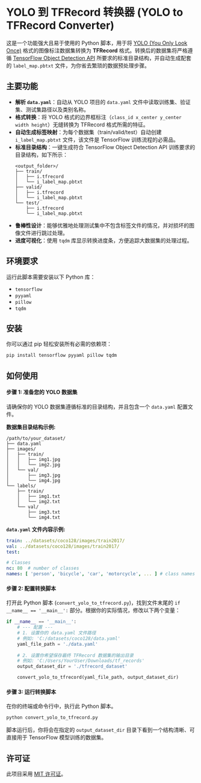 # YOLO 到 TFRecord 转换器 (YOLO to TFRecord Converter)

这是一个功能强大且易于使用的 Python 脚本，用于将 [YOLO (You Only Look Once)](https://github.com/ultralytics/yolov5) 格式的图像标注数据集转换为 **TFRecord** 格式。转换后的数据集将严格遵循 [TensorFlow Object Detection API](https://github.com/tensorflow/models/tree/master/research/object_detection) 所要求的标准目录结构，并自动生成配套的 `label_map.pbtxt` 文件，为你省去繁琐的数据预处理步骤。

## 主要功能

- **解析 `data.yaml`**：自动从 YOLO 项目的 `data.yaml` 文件中读取训练集、验证集、测试集路径以及类别名称。
- **格式转换**：将 YOLO 格式的边界框标注（`class_id x_center y_center width height`）无缝转换为 TFRecord 格式所需的特征。
- **自动生成标签映射**：为每个数据集（train/valid/test）自动创建 `i_label_map.pbtxt` 文件，该文件是 TensorFlow 训练流程的必需品。
- **标准目录结构**：一键生成符合 TensorFlow Object Detection API 训练要求的目录结构，如下所示：
  ```
  <output_folder>/
  ├── train/
  │   ├── i.tfrecord
  │   └── i_label_map.pbtxt
  ├── valid/
  │   ├── i.tfrecord
  │   └── i_label_map.pbtxt
  └── test/
      ├── i.tfrecord
      └── i_label_map.pbtxt
  ```
- **鲁棒性设计**：能够优雅地处理测试集中不包含标签文件的情况，并对损坏的图像文件进行跳过处理。
- **进度可视化**：使用 `tqdm` 库显示转换进度条，方便追踪大数据集的处理过程。

## 环境要求

运行此脚本需要安装以下 Python 库：

- `tensorflow`
- `pyyaml`
- `pillow`
- `tqdm`

## 安装

你可以通过 pip 轻松安装所有必需的依赖项：

```bash
pip install tensorflow pyyaml pillow tqdm
```

## 如何使用

#### 步骤 1: 准备您的 YOLO 数据集

请确保你的 YOLO 数据集遵循标准的目录结构，并且包含一个 `data.yaml` 配置文件。

**数据集目录结构示例:**

```
/path/to/your_dataset/
├── data.yaml
├── images/
│   ├── train/
│   │   ├── img1.jpg
│   │   └── img2.jpg
│   └── val/
│       ├── img3.jpg
│       └── img4.jpg
└── labels/
    ├── train/
    │   ├── img1.txt
    │   └── img2.txt
    └── val/
        ├── img3.txt
        └── img4.txt
```

**`data.yaml` 文件内容示例:**

```yaml
train: ../datasets/coco128/images/train2017/
val: ../datasets/coco128/images/train2017/
test: 

# Classes
nc: 80  # number of classes
names: [ 'person', 'bicycle', 'car', 'motorcycle', ... ] # class names
```

#### 步骤 2: 配置转换脚本

打开此 Python 脚本 (`convert_yolo_to_tfrecord.py`)，找到文件末尾的 `if __name__ == '__main__':` 部分。根据你的实际情况，修改以下两个变量：

```python
if __name__ == '__main__':
    # --- 配置 ---
    # 1. 设置你的 data.yaml 文件路径
    # 例如: 'C:/datasets/coco128/data.yaml'
    yaml_file_path = './data.yaml' 
    
    # 2. 设置你希望保存最终 TFRecord 数据集的输出目录
    # 例如: 'C:/Users/YourUser/Downloads/tf_records'
    output_dataset_dir = './tfrecord_dataset'

    convert_yolo_to_tfrecord(yaml_file_path, output_dataset_dir)
```

#### 步骤 3: 运行转换脚本

在你的终端或命令行中，执行此 Python 脚本。

```bash
python convert_yolo_to_tfrecord.py
```

脚本运行后，你将会在指定的 `output_dataset_dir` 目录下看到一个结构清晰、可直接用于 TensorFlow 模型训练的数据集。

## 许可证

此项目采用 [MIT 许可证](LICENSE)。